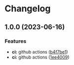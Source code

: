 # Changelog

## 1.0.0 (2023-06-16)


### Features

* **ci:** github actions ([b4f7be1](https://github.com/grjus/gh-actions-playground/commit/b4f7be19b1577597d67275bc276fd0c35f63771f))
* **ci:** github actions ([1ee4009](https://github.com/grjus/gh-actions-playground/commit/1ee4009bae1872dcdf81261820fe326e54bb3880))
